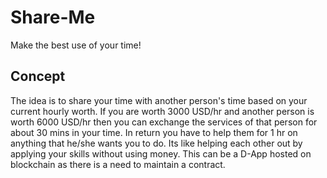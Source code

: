 # Share-Me
Make the best use of your time!

## Concept
The idea is to share your time with another person's time based on your current hourly worth. If you are worth 3000 USD/hr and another person is worth 6000 USD/hr then you can exchange the services of that person for about 30 mins in your time. In return you have to help them for 1 hr on anything that he/she wants you to do. Its like helping each other out by applying your skills without using money. This can be a D-App hosted on blockchain as there is a need to maintain a contract.
